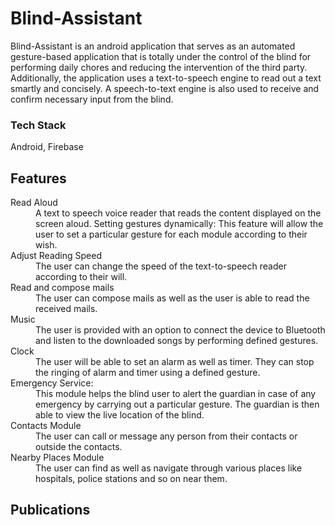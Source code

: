 <h1>Blind-Assistant</h1>
<p>
Blind-Assistant is an android application that serves as an automated gesture-based application that is totally under the control of the blind for performing daily chores and reducing the intervention of the third party.
Additionally, the application uses a text-to-speech engine to read out a text smartly and concisely. A speech-to-text engine is also used to receive and confirm necessary input from the blind.
</p>
<h3>Tech Stack</h3>
<p>Android, Firebase</p>
<h2>Features</h2>
<dl>
<dt>Read Aloud
</dt>
<dd>
A text to speech voice reader that reads the content displayed on the screen aloud.
Setting gestures dynamically: This feature will allow the user to set a particular gesture for each module according to their wish.
</dd>
<dt>
Adjust Reading Speed
</dt>
<dd>
	The user can change the speed of the text-to-speech reader according to their will.
</dd>
<dt>
Read and compose mails
</dt>
<dd>
	The user can compose mails as well as the user is able to read the received mails.
</dd>
<dt>
Music
</dt>
<dd>
	The user is provided with an option to connect the device to Bluetooth and listen to the downloaded songs by performing defined gestures.
</dd>
<dt>
Clock
</dt>
<dd>
The user will be able to set an alarm as well as timer. They can stop the ringing of alarm and timer using a defined gesture.
</dd>
<dt>
Emergency Service:
</dt>
<dd>
This module helps the blind user to alert the guardian in case of any emergency by carrying out a particular gesture. The guardian is then able to view the live location of the blind.


</dd>
<dt>
Contacts Module
</dt>
<dd>
	The user can call or message any person from their contacts or outside the contacts.
</dd>
<dt>
Nearby Places Module
</dt>
<dd>
The user can find as well as navigate through various places like hospitals, police stations and so on near them.
</dd>
</dl>
<h2>
Publications
</h2>
